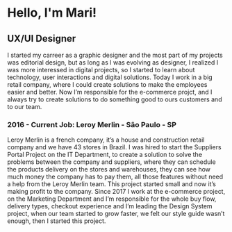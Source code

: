 # Hello, I'm Mari!

## UX/UI Designer

I started my carreer as a graphic designer and the most part of my projects was editorial design, but as long as I was evolving as designer, I realized I was more interessed in digital projects, so I started to learn about technology, user interactions and digital solutions. Today I work in a big retail company, where I could create solutions to make the employees easier and better. Now I’m responsible for the e-commerce projct, and I always try to create solutions to do something good to ours customers and to our team.


### 2016 - Current Job: Leroy Merlin - São Paulo - SP

Leroy Merlin is a french company, it’s a house and construction retail company and we have 43 stores in Brazil. I was hired to start the Suppliers Portal Project on the IT Department, to create a solution to solve the problems between the company and suppliers, where they can schedule the products delivery on the stores and warehouses, they can see how much money the company has to pay them, all those features without need a help from the Leroy Merlin team. This project started small and now it’s making profit to the company.
Since 2017 I work at the e-commerce project, on the Marketing Department and I’m responsible for the whole buy flow, delivery types, checkout experience and I’m leading the Design System project, when our team started to grow faster, we felt our style guide wasn’t enough, then I started this project.